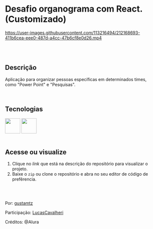 # Desafio organograma com React. (Customizado)

https://user-images.githubusercontent.com/113216494/212168693-411b6cea-eee0-487d-a4cc-47b6cf8e0d26.mp4

<br>
<br>

## Descrição 
Aplicação para organizar pessoas específicas em determinados times, como "Power Point" e "Pesquisas".

<br>

## Tecnologias
<div>
<img width="50px" src="https://cdn.jsdelivr.net/gh/devicons/devicon/icons/react/react-original.svg" />   
<img width="50px" src="https://cdn.jsdelivr.net/gh/devicons/devicon/icons/css3/css3-original.svg" />
</div> 

<br>

## Acesse ou visualize
1. Clique no *link* que está na descrição do repositório para visualizar o projeto.
2. Baixe o `zip` ou clone o repositório e abra no seu editor de código de prefêrencia.


<br>
<br> 

Por: <a href="https://github.com/gustamtz">gustamtz</a>

Participação: <a href="https://github.com/LucasCavalheri">LucasCavalheri</a>

Créditos: @Alura
